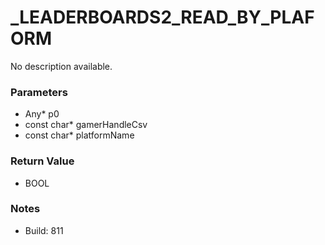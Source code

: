 # _LEADERBOARDS2_READ_BY_PLAFORM

No description available.

### Parameters
* Any* p0
* const char* gamerHandleCsv
* const char* platformName

### Return Value
* BOOL

### Notes
* Build: 811


